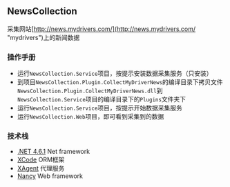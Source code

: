 ## NewsCollection

采集网站[http://news.mydrivers.com/](http://news.mydrivers.com/ "mydrivers")上的新闻数据

### 操作手册

- 运行`NewsCollection.Service`项目，按提示安装数据采集服务（只安装）
- 到项目`NewsCollection.Plugin.CollectMyDriverNews`的编译目录下拷贝文件`NewsCollection.Plugin.CollectMyDriverNews.dll`到
`NewsCollection.Service`项目的编译目录下的`Plugins`文件夹下
- 运行`NewsCollection.Service`项目，按提示开始数据采集服务
- 运行`NewsCollection.Web`项目，即可看到采集到的数据

### 技术栈

- [.NET 4.6.1](https://www.microsoft.com/en-us/download/details.aspx?id=49982) Net framework
- [XCode](http://newlifex.com/) ORM框架
- [XAgent](http://newlifex.com/) 代理服务
- [Nancy](http://nancyfx.org/) Web framework
